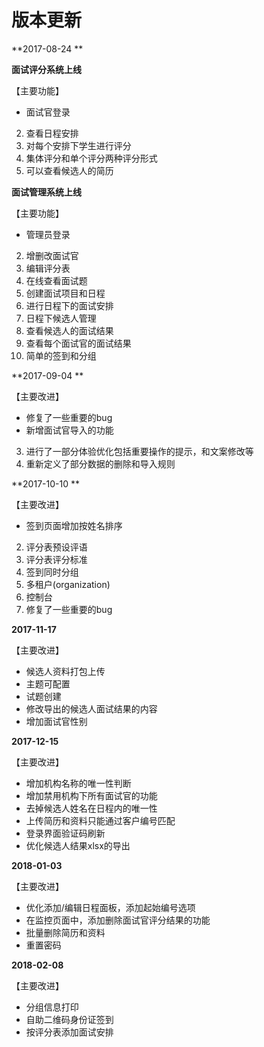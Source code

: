 # 版本更新

**2017-08-24 **

**面试评分系统上线**

【主要功能】

- 面试官登录
2. 查看日程安排
3. 对每个安排下学生进行评分
4. 集体评分和单个评分两种评分形式
5. 可以查看候选人的简历

**面试管理系统上线**

【主要功能】

- 管理员登录
2. 增删改面试官
3. 编辑评分表
4. 在线查看面试题
5. 创建面试项目和日程
6. 进行日程下的面试安排
7. 日程下候选人管理
8. 查看候选人的面试结果
9. 查看每个面试官的面试结果
10. 简单的签到和分组

**2017-09-04 **

【主要改进】

-  修复了一些重要的bug
-  新增面试官导入的功能
3. 进行了一部分体验优化包括重要操作的提示，和文案修改等
4. 重新定义了部分数据的删除和导入规则

**2017-10-10 **

【主要改进】

- 签到页面增加按姓名排序
2. 评分表预设评语
3. 评分表评分标准
4. 签到同时分组
5. 多租户(organization)
6. 控制台
7. 修复了一些重要的bug

**2017-11-17**

【主要改进】

- 候选人资料打包上传
- 主题可配置
- 试题创建
- 修改导出的候选人面试结果的内容
- 增加面试官性别

**2017-12-15**

【主要改进】

- 增加机构名称的唯一性判断
- 增加禁用机构下所有面试官的功能
- 去掉候选人姓名在日程内的唯一性
- 上传简历和资料只能通过客户编号匹配
- 登录界面验证码刷新
- 优化候选人结果xlsx的导出

**2018-01-03**

【主要改进】

- 优化添加/编辑日程面板，添加起始编号选项
- 在监控页面中，添加删除面试官评分结果的功能
- 批量删除简历和资料
- 重置密码

**2018-02-08**

【主要改进】

- 分组信息打印
- 自助二维码身份证签到
- 按评分表添加面试安排